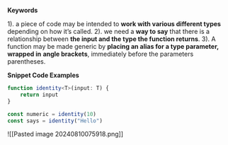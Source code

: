 
**Keywords**

1). a piece of code may be intended to **work with various different types** depending on how it’s
called.
2). we need a **way to say** that there is a relationship between **the input and the type the function returns**.
3). A function may be made generic by **placing an alias for a type parameter,** **wrapped in**
**angle brackets**, immediately before the parameters parentheses. 


**Snippet Code Examples**

```ts
function identity<T>(input: T) {
    return input
}

const numeric = identity(10)
const says = identity("Hello")
```

![[Pasted image 20240810075918.png]]
